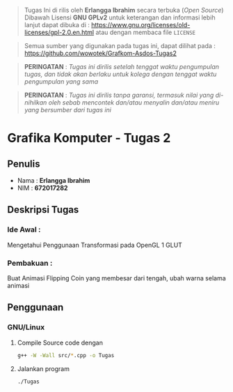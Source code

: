 > Tugas Ini di rilis oleh 
> **Erlangga Ibrahim** secara terbuka (*Open Source*)
> Dibawah Lisensi **GNU GPLv2**
> untuk keterangan dan informasi lebih lanjut dapat dibuka di : https://www.gnu.org/licenses/old-licenses/gpl-2.0.en.html
> atau dengan membaca file `LICENSE`

> Semua sumber yang digunakan pada tugas ini, dapat dilihat pada :
> https://github.com/wowotek/Grafkom-Asdos-Tugas2

> **PERINGATAN** : *Tugas ini dirilis setelah tenggat waktu pengumpulan tugas, dan tidak akan berlaku untuk kolega dengan tenggat waktu pengumpulan yang sama*

> **PERINGATAN** : *Tugas ini dirilis tanpa garansi, termasuk nilai yang di-nihilkan oleh sebab mencontek dan/atau menyalin dan/atau meniru yang bersumber dari tugas ini*
# Grafika Komputer - Tugas 2
## Penulis
* Nama : **Erlangga Ibrahim**
* NIM : **672017282**
## Deskripsi Tugas
### Ide Awal : 
Mengetahui Penggunaan Transformasi pada OpenGL 1 GLUT
### Pembakuan :
Buat Animasi Flipping Coin yang membesar dari tengah,
ubah warna selama animasi

## Penggunaan
### GNU/Linux
1. Compile Source code dengan
    ```bash
    g++ -W -Wall src/*.cpp -o Tugas
    ```
2. Jalankan program
    ```bash
    ./Tugas
    ```